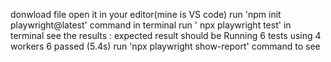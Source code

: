 donwload file
open it in your editor(mine is VS code)
run 'npm init playwright@latest' command in terminal 
run ' npx playwright test' in terminal
see the results : expected result should be Running 6 tests using 4 workers 6 passed (5.4s)
run 'npx playwright show-report' command to see 
  
